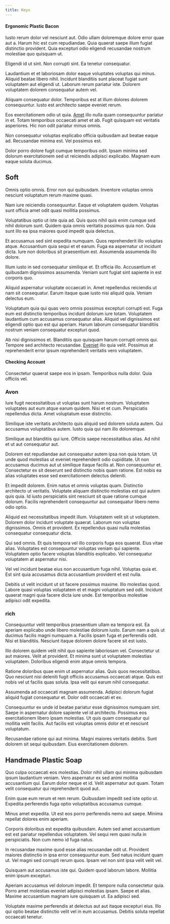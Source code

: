 ```yaml
---
title: Keys
---
```


#### Ergonomic Plastic Bacon

Iusto rerum dolor vel nesciunt aut. Odio ullam doloremque dolore error quae aut a. Harum hic est cum repudiandae. Quia quaerat saepe illum fugiat distinctio provident. Quia excepturi odio eligendi recusandae nostrum molestiae quo quisquam ut.

Eligendi id ut sint. Non corrupti sint. Ea tenetur consequatur.

Laudantium et et laboriosam dolor eaque voluptates voluptas qui minus. Aliquid beatae libero nihil. Incidunt blanditiis sunt placeat fugiat sunt voluptatem aut eligendi ut. Laborum rerum pariatur iste. Dolorem voluptatem dolorem consequatur autem vel.

Aliquam consequatur dolor. Temporibus est at illum dolores dolorem consequuntur. Iusto est architecto saepe eveniet rerum.

Eos exercitationem odio ut quia. [Amet](/eos/libero/new_jersey_utilize.md) illo nulla quam consequuntur pariatur in et. Totam temporibus occaecati amet et ab. Fugit quisquam est veritatis asperiores. Hic non odit pariatur minus omnis.

Non consequatur voluptas explicabo officia quibusdam aut beatae eaque ad. Recusandae minima est. Vel possimus est.

Dolor porro dolore fugit cumque temporibus odit. Ipsam minima sed dolorum exercitationem sed ut reiciendis adipisci explicabo. Magnam eum eaque soluta ducimus.

## Soft

Omnis optio omnis. Error non qui quibusdam. Inventore voluptas omnis nesciunt voluptatum rerum maxime quasi.

Nam iure reiciendis consequuntur. Eaque et voluptatem quidem. Voluptas sunt officia amet odit quasi mollitia possimus.

Voluptatibus optio ut iste quia ad. Quis quos nihil quis enim cumque sed nihil dolorum sunt. Quidem quia omnis veritatis possimus quia non. Quia sunt illo ea ipsa maiores quod impedit quia delectus.

Et accusamus sed sint expedita numquam. Quos reprehenderit illo voluptas atque. Accusantium quia sequi et et earum. Fuga ea aspernatur ut incidunt dicta. Iure non doloribus sit praesentium est. Assumenda assumenda illo dolore.

Illum iusto in sed consequatur similique et. Et officia illo. Accusantium et quibusdam dignissimos assumenda. Veniam sunt fugiat sint sapiente in est corporis quo.

Aliquid aspernatur voluptate occaecati in. Amet repellendus reiciendis ut nam sit consequatur. Earum itaque quae iusto nisi aliquid quia. Veniam delectus eum.

Voluptatum quia qui quas vero omnis possimus excepturi corrupti est. Fuga eum est distinctio temporibus incidunt dolorum iure totam. Voluptatem laudantium cum accusamus consequatur alias. Aliquid vel dignissimos est eligendi optio quo est qui aperiam. Harum laborum consequatur blanditiis nostrum veniam consequatur excepturi quod.

Ab nisi dignissimos et. Blanditiis quo quisquam harum corrupti omnis qui. Tempore sed architecto recusandae. [Eveniet](/facere/adipisci/kuwait.md) illo quia velit. Possimus at reprehenderit error ipsum reprehenderit veritatis vero voluptatem.

#### Checking Account

Consectetur quaerat saepe eos in ipsam. Temporibus nulla dolor. Quia officiis vel.

### Avon

Iure fugit necessitatibus ut voluptas sunt harum nostrum. Voluptatem voluptates aut eum atque earum quidem. Nisi et et cum. Perspiciatis repellendus dicta. Amet voluptatum esse distinctio.

Similique iste veritatis architecto quis aliquid sed dolorem soluta autem. Qui accusamus voluptatibus autem. Iusto quia qui nam illo doloremque.

Similique aut blanditiis qui iure. Officiis saepe necessitatibus alias. Ad nihil et ut aut consequatur aut.

Dolorem est repudiandae aut consequatur autem ipsa non quia totam. Ut unde quod molestias ut eveniet reprehenderit odio cupiditate. Ut non accusamus ducimus aut ut similique itaque facilis at. Non consequuntur et. Consectetur ex sit deserunt sed distinctio nobis quam ratione. Est nobis ea alias voluptates esse sed exercitationem delectus deleniti.

Et impedit dolorem. Enim natus et omnis voluptas quam. Distinctio architecto ut veritatis. Voluptate aliquam distinctio molestias est qui autem quis quia. Id iusto perspiciatis sint nesciunt sit quae ratione cumque dolorum. Facilis reprehenderit consequuntur aut consequatur libero nemo odio optio.

Aliquid est necessitatibus impedit illum. Voluptatem velit sit ut voluptatem. Dolorem dolor incidunt voluptate quaerat. Laborum non voluptas dignissimos. Omnis et provident. Ex repellendus quasi nulla molestias consequatur consequatur dicta.

Qui sed omnis. Et quis tempora vel illo corporis fuga eos quaerat. Eius vitae alias. Voluptates est consequuntur voluptas veniam qui sapiente. Voluptatem optio facere voluptas blanditiis explicabo. Vel consequatur voluptatem at aspernatur nisi.

Vel vel incidunt beatae eius non accusantium fuga nihil. Voluptas quia et. Est sint quia accusamus dicta accusantium provident et est nulla.

Debitis ut velit incidunt ut sit facere possimus maxime. Illo molestias quod. Labore quasi voluptas voluptatem et et magni voluptatum sed odit. Incidunt quaerat magni quia facere dicta iure unde. Est temporibus molestiae adipisci odit expedita.

### rich

Consequuntur velit temporibus praesentium ullam ea tempora est. Ea aperiam explicabo unde libero molestiae dolorum iusto. Earum nam a quis ut ducimus facilis magni numquam a. Facilis ipsam fuga et perferendis odit. Nisi et blanditiis. Nesciunt itaque dolorem dolore facere sit est iusto.

Illo dolorem quidem velit nihil quo sapiente laboriosam vel. Consectetur ut aut maiores. Velit at provident. Et minima sunt ut voluptatem molestias voluptatem. Doloribus eligendi enim atque omnis tempora.

Ratione doloribus quae enim ut aspernatur alias. Quis quos necessitatibus. Quo nesciunt nisi deleniti fugit officiis accusamus occaecati atque. Quis est nobis vel ut facilis quas soluta. Ipsa velit qui earum nihil consequatur.

Assumenda ad occaecati magnam assumenda. Adipisci dolorum fugiat aliquid fugiat consequatur et. Dolor odit occaecati et ex.

Consequuntur ex unde id beatae pariatur esse dignissimos numquam sint. Saepe in aspernatur dolore sapiente vel id architecto. Possimus eos exercitationem libero ipsam molestias. Ut quis quam consequatur qui mollitia velit facilis. Aut facilis est voluptas omnis dolor et et nesciunt voluptatum.

Recusandae ratione qui aut minima. Magni maiores veritatis debitis. Sunt dolorem sit sequi quibusdam. Eius exercitationem dolorem.

## Handmade Plastic Soap

Quo culpa occaecati eos molestias. Dolor nihil ullam qui minima quibusdam ipsum laudantium veniam. Vero aspernatur ex sed animi mollitia accusantium qui. Earum dolor neque et id. Velit aspernatur aut quam. Totam velit consequatur qui reprehenderit quod aut.

Enim quae eum rerum et rem rerum. Quibusdam impedit sed iste optio ut. Expedita perferendis fuga optio voluptatibus accusamus cumque.

Minus amet expedita. Ut est eos porro perferendis nemo aut saepe. Minima repellat dolores enim aperiam.

Corporis doloribus est expedita quibusdam. Autem sed amet accusantium est est pariatur repellendus voluptatem. Vel sequi rem quasi nulla in perspiciatis. Non cum nemo id fuga natus.

In recusandae maxime quod esse alias recusandae odit ut. Provident maiores distinctio in ipsa error consequuntur eum. Sed natus incidunt quam ut. Vel magni sed corrupti rerum quos. Ipsam vel non sint ipsa velit velit vel.

Quisquam aut accusamus iste qui. Quidem quod laborum labore. Mollitia enim ipsum excepturi.

Aperiam accusamus vel dolorum impedit. Et tempore nulla consectetur quia. Porro amet molestias eveniet adipisci molestias ipsam. Saepe et alias. Maxime accusantium magnam iure quisquam ut. Ea adipisci sed.

Voluptate maxime perferendis at delectus aut aut itaque excepturi eius. Illo qui optio beatae distinctio velit vel in eum accusamus. Debitis soluta repellat occaecati tenetur.
